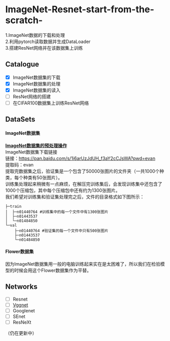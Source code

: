 # ImageNet-Resnet-start-from-the-scratch-
1.ImageNet数据的下载和处理  
2.利用pytorch读取数据并生成DataLoader  
3.搭建ResNet网络并在该数据集上训练  

## Catalogue
- [x] ImageNet数据集的下载
- [x] ImageNet数据集的处理
- [X] ImageNet数据集的读入
- [ ] ResNet网络的搭建
- [ ] 在CIFAR100数据集上训练ResNet网络

## DataSets
#### ImageNet数据集
**[ImageNet数据集的预处理操作](https://github.com/Evanwu1125/ImageNet-Resnet-start-from-the-scratch-/tree/main/Datasets)**  
ImageNet数据集下载链接  
链接：https://pan.baidu.com/s/1i6arUzJdUH_f3aY2cCJsWA?pwd=evan  
提取码：evan  
提取完数据集之后，验证集是一个包含了50000张图片的文件夹（一共1000个种类，每个种类有50张图片）。  
训练集处理起来稍微有一点麻烦，在解压完训练集后，会发现训练集中还包含了1000个压缩包，其中每个压缩包中还有约为1300张图片。  
我们希望对训练集和验证集处理完之后，文件的目录格式如下图所示：  
```tree
├─train
│  ├─n01440764 #训练集中的每一个文件中有1300张图片
│  ├─n01443537
│  └─n01484850	
└─val
    ├─n01440764 #验证集的每一个文件中只有500张图片
    ├─n01443537
    └─n01484850
```
#### Flower数据集
因为ImageNet数据集用一般的电脑训练起来实在是太困难了，所以我们在检验模型的时候会用这个Flower数据集作为平替。
## Networks
- [ ] Resnet
- [ ] [Vggnet](https://github.com/Evanwu1125/ImageNet-Resnet-start-from-the-scratch-/tree/main/models/VggNet)
- [ ] Googlenet
- [ ] SEnet
- [ ] ResNeXt

（仍在更新中）
